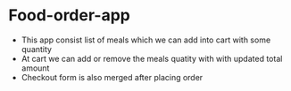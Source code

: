 # Food-order-app
* This app consist list of meals which we can add into cart with some quantity
* At cart we can add or remove the meals quatity with with updated total amount
* Checkout form is also merged after placing order
